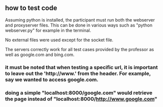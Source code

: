 ## how to test code
Assuming python is installed, the participant must run both the webserver and proxyserver files. This can be done in various
ways such as "python webserver.py" for example in the terminal.

No external files were used except for the socket file. 

The servers correctly work for all test cases provided by the professor as well as google.com and bing.com.

### it must be noted that when testing a specific url, it is important to leave out the 'http://www.' from the header. For example, say we wanted to access google.com. 

### doing a simple "localhost:8000/google.com" would retrieve the page instead of "localhost:8000/http://www.google.com"
